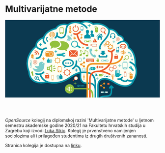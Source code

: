 
# Multivarijatne metode 


<p align="center">
  <img src="Foto/Foto2.jpg" width="750" title="hover text">
</p>


<br>
<br>

*OpenSource* kolegij na diplomskoj razini 'Multivarijatne metode' u ljetnom semestru akademske godine 2020/21 na Fakultetu hrvatskih studija u Zagrebu koji izvodi [Luka Sikic](https://www.lukasikic.info/). Kolegij je prvenstveno namijenjen sociolozima ali i prilagođen studentima iz drugih društvenih zananosti.
 
Stranica kolegija je dostupna na [linku](https://lusiki.github.io/WebMultiVar/).